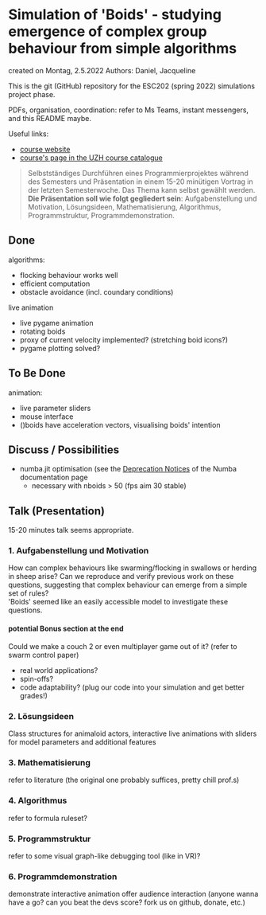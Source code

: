 # Simulation of 'Boids' - studying emergence of complex group behaviour from simple algorithms

created on Montag, 2.5.2022
Authors: Daniel, Jacqueline

This is the git (GitHub) repository for the ESC202 (spring 2022) simulations project phase.

PDFs, organisation, coordination: refer to Ms Teams, instant messengers, and this README maybe.

Useful links:
- [course website](https://www.ics.uzh.ch/~stadel/doku.php?id=spin:esc202_fs2022)
- [course's page in the UZH course catalogue](https://studentservices.uzh.ch/uzh/anonym/vvz/?sap-language=EN&sap-ui-language=EN#/details/2021/004/SM/50031436)
> Selbstständiges Durchführen eines Programmierprojektes während des Semesters und Präsentation in einem 15-20 minütigen Vortrag in der letzten Semesterwoche.
> Das Thema kann selbst gewählt werden. **Die Präsentation soll wie folgt gegliedert sein**: Aufgabenstellung und Motivation, Lösungsideen, Mathematisierung, Algorithmus, Programmstruktur, Programmdemonstration.

## Done
algorithms:
- flocking behaviour works well
- efficient computation
- obstacle avoidance (incl. coundary conditions)

live animation
- live pygame animation
- rotating boids
- proxy of current velocity implemented? (stretching boid icons?)
- pygame plotting solved?

## To Be Done
animation:
- live parameter sliders
- mouse interface
- ()boids have acceleration vectors, visualising boids' intention

## Discuss / Possibilities
- numba.jit optimisation (see the [Deprecation Notices](https://numba.pydata.org/numba-doc/latest/reference/deprecation.html?highlight=list%20deprecation) of the Numba documentation page
  - necessary with nboids > 50 (fps aim 30 stable)

## Talk (Presentation)
15-20 minutes talk seems appropriate.

### 1. Aufgabenstellung und Motivation
How can complex behaviours like swarming/flocking in swallows or herding in sheep arise?
Can we reproduce and verify previous work on these questions, suggesting that complex behaviour can emerge from a simple set of rules?  
'Boids' seemed like an easily accessible model to investigate these questions.

#### potential Bonus section at the end
Could we make a couch 2 or even multiplayer game out of it? (refer to swarm control paper)
- real world applications?
- spin-offs?
- code adaptability? (plug our code into your simulation and get better grades!)

### 2. Lösungsideen
Class structures for animaloid actors, interactive live animations with sliders for model parameters and additional features

### 3. Mathematisierung
refer to literature (the original one probably suffices, pretty chill prof.s)

### 4. Algorithmus
refer to formula ruleset?

### 5. Programmstruktur
refer to some visual graph-like debugging tool (like in VR)?

### 6. Programmdemonstration
demonstrate interactive animation
offer audience interaction (anyone wanna have a go? can you beat the devs score? fork us on github, donate, etc.)
